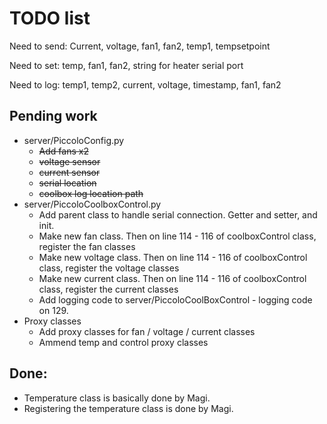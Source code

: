 # TODO list

Need to send: Current, voltage, fan1, fan2, temp1, tempsetpoint

Need to set: temp, fan1, fan2, string for heater serial port

Need to log: temp1, temp2, current, voltage, timestamp, fan1, fan2

## Pending work

- server/PiccoloConfig.py
  - ~~Add fans x2~~
  - ~~voltage sensor~~
  - ~~current sensor~~
  - ~~serial location~~
  - ~~coolbox log location path~~
- server/PiccoloCoolboxControl.py
  - Add parent class to handle serial connection. Getter and setter, and init.
  - Make new fan class. Then on line 114 - 116 of coolboxControl class, register the fan classes
  - Make new voltage class. Then on line 114 - 116 of coolboxControl class, register the voltage classes
  - Make new current class. Then on line 114 - 116 of coolboxControl class, register the current classes
  - Add logging code to server/PiccoloCoolBoxControl - logging code on 129.
- Proxy classes
  - Add proxy classes for fan / voltage / current classes
  - Ammend temp and control proxy classes

## Done:

- Temperature class is basically done by Magi.
- Registering the temperature class is done by Magi.
